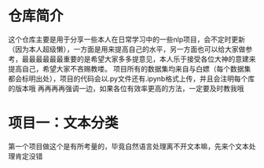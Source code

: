 # 仓库简介 
  这个仓库主要是用于分享一些本人在日常学习中的一些nlp项目，会不定时更新（因为本人超级懒），一方面是用来提高自己的水平，另一方面也可以给大家做参考，最最最最最最重要的是希望大家多多提意见，本人乐于接受各位大神的意建来提高自己，希望大家不吝赐教喽。
  项目所有的数据集均来自与白嫖（每个数据集都会标明出处），项目的代码会以.py文件还有.ipynb格式上传，并且会注明每个库的版本哦
  再再再再强调一边，如果各位有效率更高的方法，一定要及时教我哦
  
 # 项目一：文本分类
   第一个项目做这个是有所考量的，毕竟自然语言处理离不开文本嘛，先来个文本处理肯定没错

